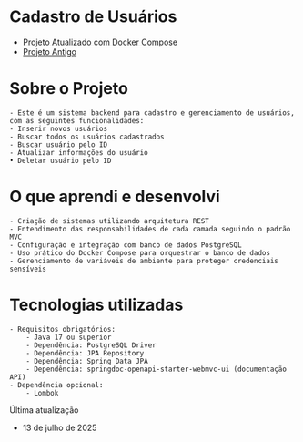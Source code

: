 # Cadastro de Usuários

- [Projeto Atualizado com Docker Compose](https://youtu.be/6sFLFB-uB9k)
- [Projeto Antigo](https://youtu.be/ngYZnZbxsd4)

# Sobre o Projeto
	- Este é um sistema backend para cadastro e gerenciamento de usuários, com as seguintes funcionalidades:
	- Inserir novos usuários
	- Buscar todos os usuários cadastrados
	- Buscar usuário pelo ID
	- Atualizar informações do usuário
	• Deletar usuário pelo ID

# O que aprendi e desenvolvi
	- Criação de sistemas utilizando arquitetura REST
	- Entendimento das responsabilidades de cada camada seguindo o padrão MVC
	- Configuração e integração com banco de dados PostgreSQL
	- Uso prático do Docker Compose para orquestrar o banco de dados
	- Gerenciamento de variáveis de ambiente para proteger credenciais sensíveis

# Tecnologias utilizadas
	- Requisitos obrigatórios:
		- Java 17 ou superior
		- Dependência: PostgreSQL Driver
		- Dependência: JPA Repository
		- Dependência: Spring Data JPA
		- Dependência: springdoc-openapi-starter-webmvc-ui (documentação API)
	- Dependência opcional:
		- Lombok

Última atualização
- 13 de julho de 2025
